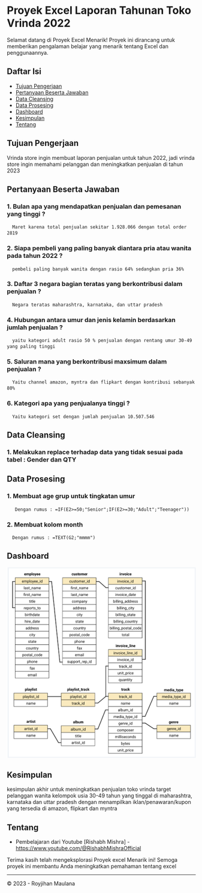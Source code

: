 # Proyek Excel Laporan Tahunan Toko Vrinda 2022

Selamat datang di Proyek Excel Menarik! Proyek ini dirancang untuk memberikan pengalaman belajar yang menarik tentang Excel dan penggunaannya.

## Daftar Isi

- [Tujuan Pengerjaan](#tujuan-pengerjaan)
- [Pertanyaan Beserta Jawaban](#pertanyaan-beserta-jawaban)
- [Data Cleansing](data-cleansing)
- [Data Prosesing](data-prosesing)
- [Dashboard](dashboard)
- [Kesimpulan](#kesimpulan)
- [Tentang](#tentang)

## Tujuan Pengerjaan

Vrinda store ingin membuat laporan penjualan untuk tahun 2022, jadi vrinda store ingin memahami pelanggan dan meningkatkan penjualan di tahun 2023

## Pertanyaan Beserta Jawaban

### 1. Bulan apa yang mendapatkan penjualan dan pemesanan yang tinggi ? 
      Maret karena total penjualan sekitar 1.928.066 dengan total order 2819

### 2. Siapa pembeli yang paling banyak diantara pria atau wanita pada tahun 2022 ? 
      pembeli paling banyak wanita dengan rasio 64% sedangkan pria 36%

### 3. Daftar 3 negara bagian teratas yang berkontribusi dalam penjualan ? 
      Negara teratas maharashtra, karnataka, dan uttar pradesh 

### 4. Hubungan antara umur dan jenis kelamin berdasarkan jumlah penjualan ? 
      yaitu kategori adult rasio 50 % penjualan dengan rentang umur 30-49 yang paling tinggi 

### 5. Saluran mana yang berkontribusi maxsimum dalam penjualan ? 
      Yaitu channel amazon, myntra dan flipkart dengan kontribusi sebanyak 80% 

### 6. Kategori apa yang penjualanya tinggi ? 
      Yaitu kategori set dengan jumlah penjualan 10.507.546

## Data Cleansing

### 1. Melakukan replace terhadap data yang tidak sesuai pada tabel : Gender dan QTY 

## Data Prosesing

### 1. Membuat age grup untuk tingkatan umur
       Dengan rumus : =IF(E2>=50;"Senior";IF(E2>=30;"Adult";"Teenager"))

### 2. Membuat kolom month
      Dengan rumus : =TEXT(G2;"mmmm")
      
## Dashboard
<div align="center">
  <img src="https://github.com/Royjihan21/Data_Latihan_SQL_1_Music/blob/main/schema_diagram.png">
</div>

## Kesimpulan

kesimpulan akhir untuk meningkatkan penjualan toko vrinda
target pelanggan wanita kelompok usia 30-49 tahun yang tinggal di maharashtra, karnataka dan uttar pradesh dengan menampilkan iklan/penawaran/kupon yang tersedia di amazon, flipkart dan myntra

## Tentang

- Pembelajaran dari Youtube [Rishabh Mishra] - https://www.youtube.com/@RishabhMishraOfficial

Terima kasih telah mengeksplorasi Proyek excel Menarik ini! Semoga proyek ini membantu Anda meningkatkan pemahaman tentang excel
***
© 2023 - Royjihan Maulana
